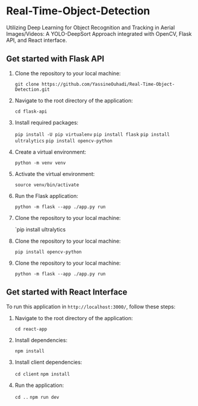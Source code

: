 # Real-Time-Object-Detection

Utilizing Deep Learning for Object Recognition and Tracking in Aerial Images/Videos: A YOLO-DeepSort Approach integrated with OpenCV, Flask API, and React interface.

## Get started with Flask API

1. Clone the repository to your local machine:

   `git clone https://github.com/YassineOuhadi/Real-Time-Object-Detection.git`
   
1. Navigate to the root directory of the application:

   `cd flask-api`
   
1. Install required packages:

   `pip install -U pip virtualenv`
   `pip install flask`
   `pip install ultralytics`
   `pip install opencv-python`
   
1. Create a virtual environment:

   `python -m venv venv`
   
1. Activate the virtual environment:

   `source venv/bin/activate`
   
1. Run the Flask application:

   `python -m flask --app ./app.py run`
   
1. Clone the repository to your local machine:

   `pip install ultralytics
   
1. Clone the repository to your local machine:

   `pip install opencv-python`
   
1. Clone the repository to your local machine:

   `python -m flask --app ./app.py run`
   
## Get started with React Interface

To run this application in `http://localhost:3000/`, follow these steps:

1. Navigate to the root directory of the application:

   `cd react-app`

1. Install dependencies:

   `npm install`
   
1. Install client dependencies:

   `cd client`
   `npm install`
   
1. Run the application:

   `cd ..`
   `npm run dev`

